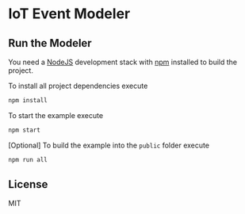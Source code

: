 # IoT Event Modeler

## Run the Modeler

You need a [NodeJS](http://nodejs.org) development stack with [npm](https://npmjs.org) installed to build the project.

To install all project dependencies execute

```sh
npm install
```

To start the example execute

```sh
npm start
```

[Optional] To build the example into the `public` folder execute

```sh
npm run all
```


## License

MIT
